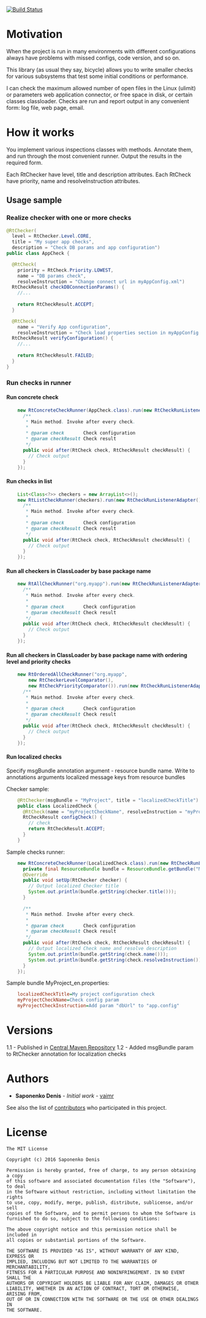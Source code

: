 [![Build Status](https://travis-ci.org/vaimr/rt-checks.svg?branch=master)](https://travis-ci.org/vaimr/rt-checks)

# Motivation
When the project is run in many environments with different configurations always have problems with missed configs, code version, and so on. 

This library (as usual they say, bicycle) allows you to write smaller checks for various subsystems that test some initial conditions or performance.

I can check the maximum allowed number of open files in the Linux (ulimit) or parameters web application connector, or free space in disk, or certain classes classloader. Checks are run and report output in any convenient form: log file, web page, email.
# How it works
You implement various inspections classes with methods. Annotate them, and run through the most convenient runner. Output the results in the required form.

Each RtChecker have level, title and description attributes. Each RtCheck have priority, name and resolveInstruction attributes.
## Usage sample
### Realize checker with one or more checks
```java
@RtChecker(
  level = RtChecker.Level.CORE,
  title = "My super app checks",
  description = "Check DB params and app configuration")
public class AppCheck {

  @RtCheck(
    priority = RtCheck.Priority.LOWEST,
    name = "DB params check",
    resolveInstruction = "Change connect url in myAppConfig.xml")
  RtCheckResult checkDBConnectionParams() {
    //...
    
    return RtCheckResult.ACCEPT;
  }

  @RtCheck(
    name = "Verify App configuration",
    resolveInstruction = "Check load properties section in myAppConfig.xml")
  RtCheckResult verifyConfiguration() {
    //...
    
    return RtCheckResult.FAILED;
  }
}
```

### Run checks in runner
#### Run concrete check
```java
    new RtConcreteCheckRunner(AppCheck.class).run(new RtCheckRunListenerAdapter() {
      /**
       * Main method. Invoke after every check.
       *
       * @param check       Check configuration
       * @param checkResult Check result
       */
      public void after(RtCheck check, RtCheckResult checkResult) {
        // Check output
      }
    });
```
#### Run checks in list
```java
    List<Class<?>> checkers = new ArrayList<>();
    new RtListCheckRunner(checkers).run(new RtCheckRunListenerAdapter() {
      /**
       * Main method. Invoke after every check.
       *
       * @param check       Check configuration
       * @param checkResult Check result
       */
      public void after(RtCheck check, RtCheckResult checkResult) {
        // Check output
      }
    });
```
#### Run all checkers in ClassLoader by base package name
```java
    new RtAllCheckRunner("org.myapp").run(new RtCheckRunListenerAdapter() {
      /**
       * Main method. Invoke after every check.
       *
       * @param check       Check configuration
       * @param checkResult Check result
       */
      public void after(RtCheck check, RtCheckResult checkResult) {
        // Check output
      }
    });
```
#### Run all checkers in ClassLoader by base package name with ordering level and priority checks
```java
    new RtOrderedAllCheckRunner("org.myapp",
        new RtCheckerLevelComparator(), 
        new RtCheckPriorityComparator()).run(new RtCheckRunListenerAdapter() {
      /**
       * Main method. Invoke after every check.
       *
       * @param check       Check configuration
       * @param checkResult Check result
       */
      public void after(RtCheck check, RtCheckResult checkResult) {
        // Check output
      }
    });
```
#### Run localized checks
Specify msgBundle annotation argument - resource bundle name. Write to annotations arguments localized message keys from resource bundles

Checker sample:
```java
    @RtChecker(msgBundle = "MyProject", title = "localizedCheckTitle")
    public class LocalizedCheck {
      @RtCheck(name = "myProjectCheckName", resolveInstruction = "myProjectCheckInstruction")
      RtCheckResult configCheck() {
        // check
        return RtCheckResult.ACCEPT;
      }
    }
```   

Sample checks runner:
```java    
    new RtConcreteCheckRunner(LocalizedCheck.class).run(new RtCheckRunListenerAdapter() {
      private final ResourceBundle bundle = ResourceBundle.getBundle("MyProject");
      @Override
      public void setUp(RtChecker checker) {
        // Output localized Checker title
        System.out.println(bundle.getString(checker.title()));
      }

      /**
       * Main method. Invoke after every check.
       *
       * @param check       Check configuration
       * @param checkResult Check result
       */
      public void after(RtCheck check, RtCheckResult checkResult) {
        // Output localized Check name and resolve description
        System.out.println(bundle.getString(check.name()));
        System.out.println(bundle.getString(check.resolveInstruction()));
      }
    });

```

Sample bundle MyProject_en.properties:
```ini
    localizedCheckTitle=My project configuration check
    myProjectCheckName=Check config param
    myProjectCheckInstruction=Add param "dbUrl" to "app.config"
```

# Versions
1.1 - Published in [Central Maven Repository](https://repo1.maven.org/maven2/io/github/vaimr/rt-checks/1.1/)
1.2 - Added msgBundle param to RtChecker annotation for localization checks

# Authors
* **Saponenko Denis** - *Initial work* - [vaimr](https://github.com/vaimr)

See also the list of [contributors](https://github.com/vaimr/rt-checks/contributors) who participated in this project.

# License
```
The MIT License

Copyright (c) 2016 Saponenko Denis

Permission is hereby granted, free of charge, to any person obtaining a copy
of this software and associated documentation files (the "Software"), to deal
in the Software without restriction, including without limitation the rights
to use, copy, modify, merge, publish, distribute, sublicense, and/or sell
copies of the Software, and to permit persons to whom the Software is
furnished to do so, subject to the following conditions:

The above copyright notice and this permission notice shall be included in
all copies or substantial portions of the Software.

THE SOFTWARE IS PROVIDED "AS IS", WITHOUT WARRANTY OF ANY KIND, EXPRESS OR
IMPLIED, INCLUDING BUT NOT LIMITED TO THE WARRANTIES OF MERCHANTABILITY,
FITNESS FOR A PARTICULAR PURPOSE AND NONINFRINGEMENT. IN NO EVENT SHALL THE
AUTHORS OR COPYRIGHT HOLDERS BE LIABLE FOR ANY CLAIM, DAMAGES OR OTHER
LIABILITY, WHETHER IN AN ACTION OF CONTRACT, TORT OR OTHERWISE, ARISING FROM,
OUT OF OR IN CONNECTION WITH THE SOFTWARE OR THE USE OR OTHER DEALINGS IN
THE SOFTWARE.
```
